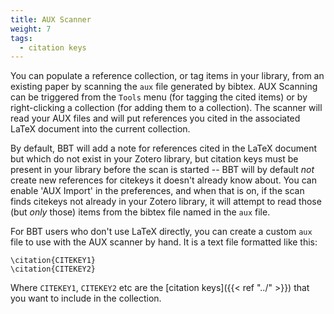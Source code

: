 ```yaml
---
title: AUX Scanner
weight: 7
tags:
  - citation keys
---
```


You can populate a reference collection, or tag items in your
library, from an existing paper by scanning the `aux` file generated
by bibtex. AUX Scanning can be triggered from the `Tools` menu (for
tagging the cited items) or by right-clicking a collection (for
adding them to a collection). The scanner will read your AUX files
and will put references you cited in the associated LaTeX document
into the current collection.

By default, BBT will add a note for references cited in the LaTeX
document but which do not exist in your Zotero library, but citation
keys must be present in your library before the scan is started --
BBT will by default *not* create new references for citekeys it
doesn't already know about. You can enable 'AUX Import' in the
preferences, and when that is on, if the scan finds citekeys not
already in your Zotero library, it will attempt to read those (but
*only* those) items from the bibtex file named in the `aux` file.

For BBT users who don't use LaTeX directly, you can create a
custom `aux` file to use with the AUX scanner by hand. It is a
text file formatted like this:

```
\citation{CITEKEY1}
\citation{CITEKEY2}
```

Where `CITEKEY1`, `CITEKEY2` etc are the [citation keys]({{< ref "../" >}})
that you want to include in the collection.
